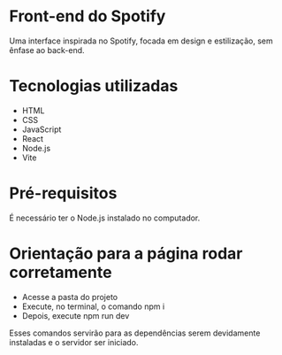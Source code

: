 # Front-end do Spotify

Uma interface inspirada no Spotify, focada em design e estilização, sem ênfase ao back-end.

# Tecnologias utilizadas

- HTML
- CSS
- JavaScript
- React
- Node.js
- Vite

# Pré-requisitos

É necessário ter o Node.js instalado no computador.

# Orientação para a página rodar corretamente

- Acesse a pasta do projeto
- Execute, no terminal, o comando npm i
- Depois, execute npm run dev

Esses comandos servirão para as dependências serem devidamente instaladas e o servidor ser iniciado.
